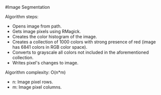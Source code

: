 #Image Segmentation

Algorithm steps:
* Opens image from path.
* Gets image pixels using RMagick.
* Creates the color histogram of the image.
* Creates a collection of 1000 colors with strong presence of red (image has 6841 colors in RGB color space).
* Converts to grayscale all colors not included in the aforementioned collection.
* Writes pixel's changes to image.

Algorithm complexity: O(n*m)
* n: Image pixel rows.
* m: Image pixel columns.

